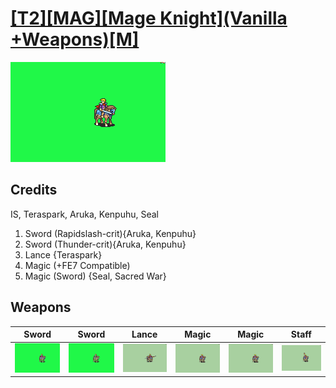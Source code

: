 # [\[T2\]\[MAG\]\[Mage Knight\]\(Vanilla +Weapons\)\[M\]](./%5BT2%5D%5BMAG%5D%5BMage%20Knight%5D(Vanilla%20+Weapons)%5BM%5D)

<img src="./1.%20Sword%20(Rapidslash-crit)/Sword_000.png" alt="[T2][MAG][Mage Knight](Vanilla +Weapons)[M] standing" />

## Credits

IS, Teraspark, Aruka, Kenpuhu, Seal

1. Sword (Rapidslash-crit){Aruka, Kenpuhu}
1. Sword (Thunder-crit){Aruka, Kenpuhu}
2. Lance {Teraspark}
6. Magic (+FE7 Compatible)
6. Magic (Sword) {Seal, Sacred War}

## Weapons


|Sword |Sword |Lance |Magic |Magic |Staff |
|  :---: | :---: | :---: | :---: | :---: | :---: |
| <img alt="Sword animation" src="./1.%20Sword%20(Rapidslash-crit)/Sword.gif" /> | <img alt="Sword animation" src="./1.%20Sword%20(Thunder-crit)/Sword.gif" /> | <img alt="Lance animation" src="./2.%20Lance%20%7BTeraspark%7D/Lance.gif" /> | <img alt="Magic animation" src="./6.%20Magic%20(+FE7%20Compatible)/Magic.gif" /> | <img alt="Magic animation" src="./6.%20Magic%20(Sword)/Magic.gif" /> | <img alt="Staff animation" src="./7.%20Staff/Staff.gif" /> |
